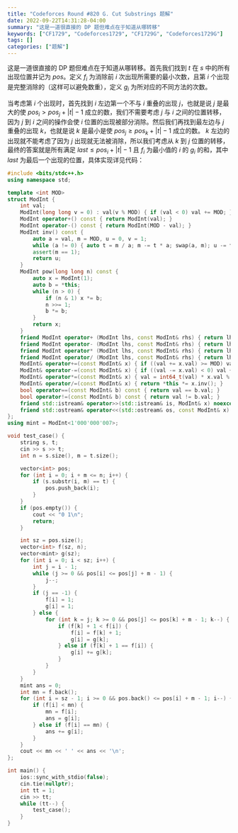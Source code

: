 ```yaml
---
title: "Codeforces Round #820 G. Cut Substrings 题解"
date: 2022-09-22T14:31:28-04:00
summary: "这是一道很直接的 DP 题但难点在于知道从哪转移"
keywords: ["CF1729", "Codeforces1729", "CF1729G", "Codeforces1729G"]
tags: []
categories: ["题解"]
---
```

这是一道很直接的 DP 题但难点在于知道从哪转移。首先我们找到 $t$ 在 $s$ 中的所有出现位置并记为 $pos$。定义 $f_i$ 为消除前 $i$ 次出现所需要的最小次数，且第 $i$ 个出现是完整消除的（这样可以避免数重），定义 $g_i$ 为所对应的不同方法的次数。

当考虑第 $i$ 个出现时，首先找到 $i$ 左边第一个不与 $i$ 重叠的出现 $j$，也就是说 $j$ 是最大的使 $pos_i > pos_j + |t| - 1$ 成立的数，我们不需要考虑 $j$ 与 $i$ 之间的位置转移，因为 $j$ 到 $i$ 之间的操作会使 $i$ 位置的出现被部分消除。然后我们再找到最左边与 $j$ 重叠的出现 $k$，也就是说 $k$ 是最小是使 $pos_j \ge pos_k + |t| - 1$ 成立的数。 $k$ 左边的出现就不能考虑了因为 $j$ 出现就无法被消除，所以我们考虑从 $k$ 到 $j$ 位置的转移，最终的答案就是所有满足 $last \le pos_i + |t| - 1$ 且 $f_i$ 为最小值的 $i$ 的 $g_i$ 的和，其中 $last$ 为最后一个出现的位置，具体实现详见代码：
<Collapsible title="代码">
```cpp
#include <bits/stdc++.h>
using namespace std;

template <int MOD>
struct ModInt {
    int val;
    ModInt(long long v = 0) : val(v % MOD) { if (val < 0) val += MOD; };
    ModInt operator+() const { return ModInt(val); }
    ModInt operator-() const { return ModInt(MOD - val); }
    ModInt inv() const {
        auto a = val, m = MOD, u = 0, v = 1;
        while (a != 0) { auto t = m / a; m -= t * a; swap(a, m); u -= t * v; swap(u, v); }
        assert(m == 1);
        return u;
    }
    ModInt pow(long long n) const {
        auto x = ModInt(1);
        auto b = *this;
        while (n > 0) {
            if (n & 1) x *= b;
            n >>= 1;
            b *= b;
        }
        return x;
    }
    friend ModInt operator+ (ModInt lhs, const ModInt& rhs) { return lhs += rhs; }
    friend ModInt operator- (ModInt lhs, const ModInt& rhs) { return lhs -= rhs; }
    friend ModInt operator* (ModInt lhs, const ModInt& rhs) { return lhs *= rhs; }
    friend ModInt operator/ (ModInt lhs, const ModInt& rhs) { return lhs /= rhs; }
    ModInt& operator+=(const ModInt& x) { if ((val += x.val) >= MOD) val -= MOD; return *this; }
    ModInt& operator-=(const ModInt& x) { if ((val -= x.val) < 0) val += MOD; return *this; }
    ModInt& operator*=(const ModInt& x) { val = int64_t(val) * x.val % MOD; return *this; }
    ModInt& operator/=(const ModInt& x) { return *this *= x.inv(); }
    bool operator==(const ModInt& b) const { return val == b.val; }
    bool operator!=(const ModInt& b) const { return val != b.val; }
    friend std::istream& operator>>(std::istream& is, ModInt& x) noexcept { return is >> x.val; }
    friend std::ostream& operator<<(std::ostream& os, const ModInt& x) noexcept { return os << x.val; }
};
using mint = ModInt<1'000'000'007>;

void test_case() {
    string s, t;
    cin >> s >> t;
    int n = s.size(), m = t.size();

    vector<int> pos;
    for (int i = 0; i + m <= n; i++) {
        if (s.substr(i, m) == t) {
            pos.push_back(i);
        }
    }
    if (pos.empty()) {
        cout << "0 1\n";
        return;
    }

    int sz = pos.size();
    vector<int> f(sz, n);
    vector<mint> g(sz);
    for (int i = 0; i < sz; i++) {
        int j = i - 1;
        while (j >= 0 && pos[i] <= pos[j] + m - 1) {
            j--;
        }
        if (j == -1) {
            f[i] = 1;
            g[i] = 1;
        } else {
            for (int k = j; k >= 0 && pos[j] <= pos[k] + m - 1; k--) {
                if (f[k] + 1 < f[i]) {
                    f[i] = f[k] + 1;
                    g[i] = g[k];
                } else if (f[k] + 1 == f[i]) {
                    g[i] += g[k];
                }
            }
        }
    }
    mint ans = 0;
    int mn = f.back();
    for (int i = sz - 1; i >= 0 && pos.back() <= pos[i] + m - 1; i--) {
        if (f[i] < mn) {
            mn = f[i];
            ans = g[i];
        } else if (f[i] == mn) {
            ans += g[i];
        }
    }
    cout << mn << ' ' << ans << '\n';
};

int main() {
    ios::sync_with_stdio(false);
    cin.tie(nullptr);
    int tt = 1;
    cin >> tt;
    while (tt--) {
        test_case();
    }
}
```
</Collapsible>
